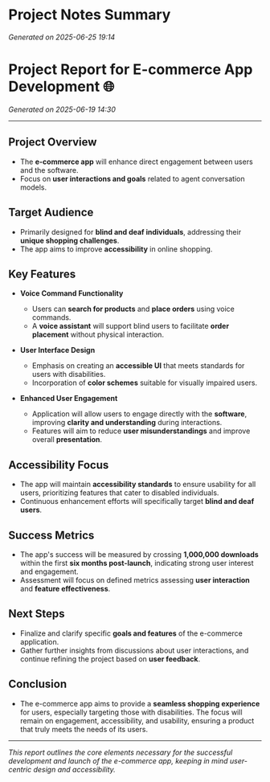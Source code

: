 # Project Notes Summary

*Generated on 2025-06-25 19:14*

# Project Report for E-commerce App Development 🌐

*Generated on 2025-06-19 14:30*

---

## **Project Overview**
- The **e-commerce app** will enhance direct engagement between users and the software.
- Focus on **user interactions and goals** related to agent conversation models.

## **Target Audience**
- Primarily designed for **blind and deaf individuals**, addressing their **unique shopping challenges**.
- The app aims to improve **accessibility** in online shopping.

## **Key Features**
- **Voice Command Functionality**
  - Users can **search for products** and **place orders** using voice commands.
  - A **voice assistant** will support blind users to facilitate **order placement** without physical interaction.
  
- **User Interface Design**
  - Emphasis on creating an **accessible UI** that meets standards for users with disabilities.
  - Incorporation of **color schemes** suitable for visually impaired users.

- **Enhanced User Engagement**
  - Application will allow users to engage directly with the **software**, improving **clarity and understanding** during interactions.
  - Features will aim to reduce **user misunderstandings** and improve overall **presentation**.

## **Accessibility Focus**
- The app will maintain **accessibility standards** to ensure usability for all users, prioritizing features that cater to disabled individuals.
- Continuous enhancement efforts will specifically target **blind and deaf users**.

## **Success Metrics**
- The app's success will be measured by crossing **1,000,000 downloads** within the first **six months post-launch**, indicating strong user interest and engagement.
- Assessment will focus on defined metrics assessing **user interaction** and **feature effectiveness**.

## **Next Steps**
- Finalize and clarify specific **goals and features** of the e-commerce application.
- Gather further insights from discussions about user interactions, and continue refining the project based on **user feedback**.

## **Conclusion**
- The e-commerce app aims to provide a **seamless shopping experience** for users, especially targeting those with disabilities. The focus will remain on engagement, accessibility, and usability, ensuring a product that truly meets the needs of its users.

--- 

*This report outlines the core elements necessary for the successful development and launch of the e-commerce app, keeping in mind user-centric design and accessibility.*
